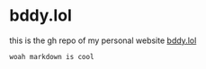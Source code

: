 # bddy.lol
this is the gh repo of my personal website [bddy.lol](https://bddy.lol)

```js
woah markdown is cool
```
